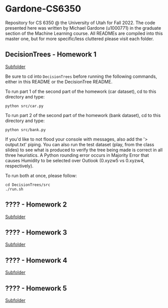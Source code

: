 # Gardone-CS6350
Repository for CS 6350 @ the University of Utah for Fall 2022. The code presented here was written by Michael Gardone (u1000771) in the graduate section of the Machine Learning course. All READMEs are compiled into this master one, but for more specific/less cluttered please visit each folder.

## DecisionTrees - Homework 1

[Subfolder](https://github.com/MichaelGardone/Gardone-CS6350/tree/main/DecisionTrees)

Be sure to cd into `DecisionTrees` before running the following commands, either in this README or the DecisionTree README.

To run part 1 of the second part of the homework (car dataset), cd to this directory and type:

```
python src/car.py
```

To run part 2 of the second part of the homework (bank dataset), cd to this directory and type:

```
python src/bank.py
```

If you'd like to not flood your console with messages, also add the '> output.txt' piping. You can also run the test dataset (play, from the class slides) to see what is produced to verify the tree being made is correct in all three heuristics. A Python rounding error occurs in Majority Error that causes Humidity to be selected over Outlook (0.xyzw5 vs 0.xyzw4, respectively).

To run both at once, please follow:

```
cd DecisionTrees/src
./run.sh
```

## ???? - Homework 2

[Subfolder]()

## ???? - Homework 3

[Subfolder]()

## ???? - Homework 4

[Subfolder]()

## ???? - Homework 5

[Subfolder]()
